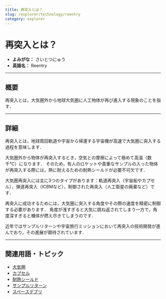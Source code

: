 ```yaml
---
title: 再突入とは？
slug: /explorer/technology/reentry
category: explorer
---
```


# 再突入とは？

- **よみがな：** さいとつにゅう  
- **英語名：** Reentry  

---

## 概要

再突入とは，大気圏外から地球大気圏に人工物体が再び進入する現象のことを指す．

---

## 詳細

再突入とは，地球周回軌道や宇宙から帰還する宇宙機が高速で大気圏に突入する過程を意味します．

大気圏外から物体が再突入するとき，空気との摩擦によって極めて高温（数千℃）になります．
そのため，有人のロケットや貴重なサンプルの入った物体が再突入する際には，熱に耐えるための耐熱シールドが必要不可欠です．

大気圏再突入には主に3つのタイプがあります：軌道再突入（宇宙船やカプセル），弾道再突入（ICBMなど），制御された再突入（人工衛星の廃棄など）です．

再突入に成功するためには，大気圏に突入する角度やその際の速度を精密に制御する必要があります．
角度が浅すぎると大気に跳ね返されてしまう一方で，角度深すぎると機体が燃え尽きてしまうのです．

近年ではサンプルリターンや宇宙旅行ミッションにおいて再突入の技術開発が進んでおり，その進展が期待されています．

---

## 関連用語・トピック

- [大気圏](/docs/glossary/atmosphere)
- [カプセル](/docs/explorer/technology/capsule)
- [耐熱シールド](/docs/explorer/technology/heat-shield)
- [サンプルリターン](/docs/explorer/technology/sample-return)
- [スペースデブリ](/docs/satellite/type/space-debris)
